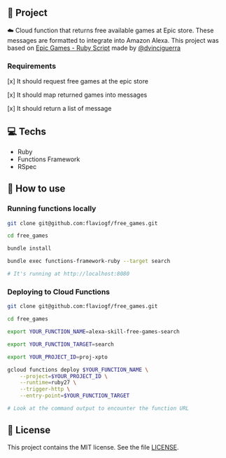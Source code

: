 ## :rocket: Project

:cloud: Cloud function that returns free available games at Epic store. These messages are formatted to integrate into Amazon Alexa. This project was based on [Epic Games - Ruby Script](https://gist.github.com/dvinciguerra/9d26f7ff8fcd0bbacf9d325748dc783a) made by [@dvinciguerra](https://github.com/dvinciguerra)

### Requirements

[x] It should request free games at the epic store

[x] It should map returned games into messages

[x] It should return a list of message

## :computer: Techs

- Ruby
- Functions Framework
- RSpec

## :thinking: How to use

### Running functions locally

```sh
git clone git@github.com:flaviogf/free_games.git

cd free_games

bundle install

bundle exec functions-framework-ruby --target search

# It's running at http://localhost:8080
```

### Deploying to Cloud Functions

```sh
git clone git@github.com:flaviogf/free_games.git

cd free_games

export YOUR_FUNCTION_NAME=alexa-skill-free-games-search

export YOUR_FUNCTION_TARGET=search

export YOUR_PROJECT_ID=proj-xpto

gcloud functions deploy $YOUR_FUNCTION_NAME \
    --project=$YOUR_PROJECT_ID \
    --runtime=ruby27 \
    --trigger-http \
    --entry-point=$YOUR_FUNCTION_TARGET

# Look at the command output to encounter the function URL
```

## :memo: License

This project contains the MIT license. See the file [LICENSE](LICENSE).